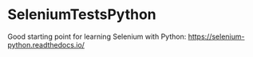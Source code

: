 # SeleniumTestsPython

Good starting point for learning Selenium with Python: <https://selenium-python.readthedocs.io/>